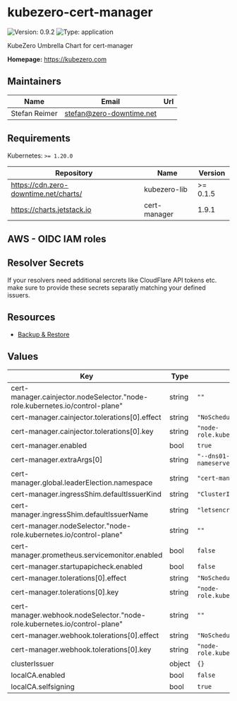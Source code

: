 # kubezero-cert-manager

![Version: 0.9.2](https://img.shields.io/badge/Version-0.9.2-informational?style=flat-square) ![Type: application](https://img.shields.io/badge/Type-application-informational?style=flat-square)

KubeZero Umbrella Chart for cert-manager

**Homepage:** <https://kubezero.com>

## Maintainers

| Name | Email | Url |
| ---- | ------ | --- |
| Stefan Reimer | <stefan@zero-downtime.net> |  |

## Requirements

Kubernetes: `>= 1.20.0`

| Repository | Name | Version |
|------------|------|---------|
| https://cdn.zero-downtime.net/charts/ | kubezero-lib | >= 0.1.5 |
| https://charts.jetstack.io | cert-manager | 1.9.1 |

## AWS - OIDC IAM roles

## Resolver Secrets
If your resolvers need additional sercrets like CloudFlare API tokens etc. make sure to provide these secrets separatly matching your defined issuers.

## Resources
- [Backup & Restore](https://cert-manager.io/docs/tutorials/backup/)
## Values

| Key | Type | Default | Description |
|-----|------|---------|-------------|
| cert-manager.cainjector.nodeSelector."node-role.kubernetes.io/control-plane" | string | `""` |  |
| cert-manager.cainjector.tolerations[0].effect | string | `"NoSchedule"` |  |
| cert-manager.cainjector.tolerations[0].key | string | `"node-role.kubernetes.io/master"` |  |
| cert-manager.enabled | bool | `true` |  |
| cert-manager.extraArgs[0] | string | `"--dns01-recursive-nameservers-only"` |  |
| cert-manager.global.leaderElection.namespace | string | `"cert-manager"` |  |
| cert-manager.ingressShim.defaultIssuerKind | string | `"ClusterIssuer"` |  |
| cert-manager.ingressShim.defaultIssuerName | string | `"letsencrypt-dns-prod"` |  |
| cert-manager.nodeSelector."node-role.kubernetes.io/control-plane" | string | `""` |  |
| cert-manager.prometheus.servicemonitor.enabled | bool | `false` |  |
| cert-manager.startupapicheck.enabled | bool | `false` |  |
| cert-manager.tolerations[0].effect | string | `"NoSchedule"` |  |
| cert-manager.tolerations[0].key | string | `"node-role.kubernetes.io/master"` |  |
| cert-manager.webhook.nodeSelector."node-role.kubernetes.io/control-plane" | string | `""` |  |
| cert-manager.webhook.tolerations[0].effect | string | `"NoSchedule"` |  |
| cert-manager.webhook.tolerations[0].key | string | `"node-role.kubernetes.io/master"` |  |
| clusterIssuer | object | `{}` |  |
| localCA.enabled | bool | `false` |  |
| localCA.selfsigning | bool | `true` |  |
